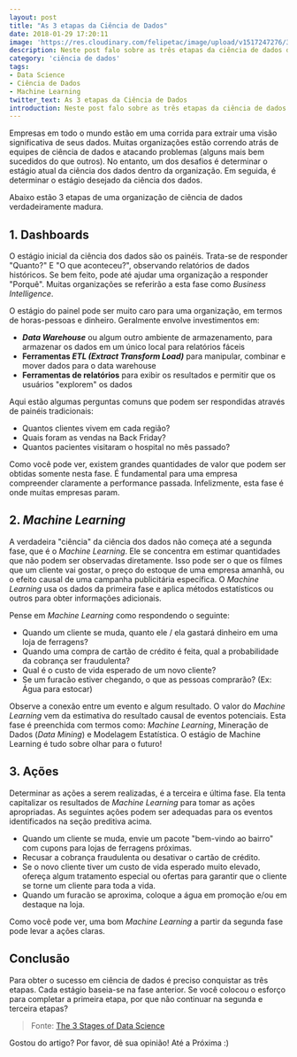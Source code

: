 ```yaml
---
layout: post
title: "As 3 etapas da Ciência de Dados"
date: 2018-01-29 17:20:11
image: 'https://res.cloudinary.com/felipetac/image/upload/v1517247276/3-steps_hcoew6.png'
description: Neste post falo sobre as três etapas da ciência de dados de uma organização verdadeiramente madura.
category: 'ciência de dados'
tags:
- Data Science
- Ciência de Dados
- Machine Learning
twitter_text: As 3 etapas da Ciência de Dados
introduction: Neste post falo sobre as três etapas da ciência de dados de uma organização verdadeiramente madura.
---
```

Empresas em todo o mundo estão em uma corrida para extrair uma visão significativa de seus dados. Muitas organizações estão correndo atrás de equipes de ciência de dados e atacando problemas (alguns mais bem sucedidos do que outros). No entanto, um dos desafios é determinar o estágio atual da ciência dos dados dentro da organização. Em seguida, é determinar o estágio desejado da ciência dos dados.

Abaixo estão 3 etapas de uma organização de ciência de dados verdadeiramente madura.

## 1. Dashboards

O estágio inicial da ciência dos dados são os painéis. Trata-se de responder "Quanto?" E "O que aconteceu?", observando relatórios de dados históricos. Se bem feito, pode até ajudar uma organização a responder "Porquê". Muitas organizações se referirão a esta fase como _Business Intelligence_.

O estágio do painel pode ser muito caro para uma organização, em termos de horas-pessoas e dinheiro. Geralmente envolve investimentos em:

- **_Data Warehouse_** ou algum outro ambiente de armazenamento, para armazenar os dados em um único local para relatórios fáceis
- **Ferramentas _ETL (Extract Transform Load)_** para manipular, combinar e mover dados para o data warehouse
- **Ferramentas de relatórios** para exibir os resultados e permitir que os usuários "explorem" os dados

Aqui estão algumas perguntas comuns que podem ser respondidas através de painéis tradicionais:

- Quantos clientes vivem em cada região?
- Quais foram as vendas na Back Friday?
- Quantos pacientes visitaram o hospital no mês passado?

Como você pode ver, existem grandes quantidades de valor que podem ser obtidas somente nesta fase. É fundamental para uma empresa compreender claramente a performance passada. Infelizmente, esta fase é onde muitas empresas param.

## 2. _Machine Learning_

A verdadeira "ciência" da ciência dos dados não começa até a segunda fase, que é o _Machine Learning_. Ele se concentra em estimar quantidades que não podem ser observadas diretamente. Isso pode ser o que os filmes que um cliente vai gostar, o preço do estoque de uma empresa amanhã, ou o efeito causal de uma campanha publicitária específica. O _Machine Learning_ usa os dados da primeira fase e aplica métodos estatísticos ou outros para obter informações adicionais.

Pense em _Machine Learning_ como respondendo o seguinte:

- Quando um cliente se muda, quanto ele / ela gastará dinheiro em uma loja de ferragens?
- Quando uma compra de cartão de crédito é feita, qual a probabilidade da cobrança ser fraudulenta?
- Qual é o custo de vida esperado de um novo cliente?
- Se um furacão estiver chegando, o que as pessoas comprarão? (Ex: Água para estocar)

Observe a conexão entre um evento e algum resultado. O valor do _Machine Learning_ vem da estimativa do resultado causal de eventos potenciais. Esta fase é preenchida com termos como: _Machine Learning_, Mineração de Dados (_Data Mining_) e Modelagem Estatística. O estágio de Machine Learning é tudo sobre olhar para o futuro!

## 3. Ações

Determinar as ações a serem realizadas, é a terceira e última fase. Ela tenta capitalizar os resultados de _Machine Learning_ para tomar as ações apropriadas. As seguintes ações podem ser adequadas para os eventos identificados na seção preditiva acima.

- Quando um cliente se muda, envie um pacote "bem-vindo ao bairro" com cupons para lojas de ferragens próximas.
- Recusar a cobrança fraudulenta ou desativar o cartão de crédito.
- Se o novo cliente tiver um custo de vida esperado muito elevado, ofereça algum tratamento especial ou ofertas para garantir que o cliente se torne um cliente para toda a vida.
- Quando um furacão se aproxima, coloque a água em promoção e/ou em destaque na loja.

Como você pode ver, uma bom _Machine Learning_ a partir da segunda fase pode levar a ações claras.

## Conclusão

Para obter o sucesso em ciência de dados é preciso conquistar as três etapas. Cada estágio baseia-se na fase anterior. Se você colocou o esforço para completar a primeira etapa, por que não continuar na segunda e terceira etapas?

>Fonte: [The 3 Stages of Data Science](http://101.datascience.community/2017/08/09/the-3-stages-of-data-science/)

Gostou do artigo? Por favor, dê sua opinião! Até a Próxima :)
